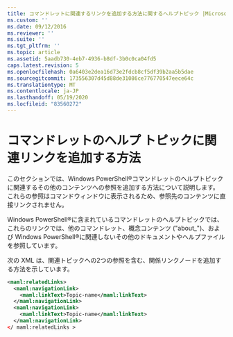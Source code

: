```yaml
---
title: コマンドレットに関連するリンクを追加する方法に関するヘルプトピック |Microsoft Docs
ms.custom: ''
ms.date: 09/12/2016
ms.reviewer: ''
ms.suite: ''
ms.tgt_pltfrm: ''
ms.topic: article
ms.assetid: 5aadb730-4eb7-4936-b8df-3b0c0ca04fd5
caps.latest.revision: 5
ms.openlocfilehash: 0a6403e2dea16d73e2fdcb8cf5df39b2aa5b5dae
ms.sourcegitcommit: 173556307d45d88de31086ce776770547eece64c
ms.translationtype: MT
ms.contentlocale: ja-JP
ms.lasthandoff: 05/19/2020
ms.locfileid: "83560272"
---
```

# <a name="how-to-add-related-links-to-a-cmdlet-help-topic"></a>コマンドレットのヘルプ トピックに関連リンクを追加する方法

このセクションでは、Windows PowerShell®コマンドレットのヘルプトピックに関連するその他のコンテンツへの参照を追加する方法について説明します。 これらの参照はコマンドウィンドウに表示されるため、参照先のコンテンツに直接リンクされません。

Windows PowerShell®に含まれているコマンドレットのヘルプトピックでは、これらのリンクでは、他のコマンドレット、概念コンテンツ ("about_")、および Windows PowerShell®に関連しないその他のドキュメントやヘルプファイルを参照しています。

次の XML は、関連トピックへの2つの参照を含む、関係リンクノードを追加する方法を示しています。

```xml
<maml:relatedLinks>
  <maml:navigationLink>
    <maml:linkText>Topic-name</maml:linkText>
  </maml:navigationLink>
  <maml:navigationLink>
    <maml:linkText>Topic-name</maml:linkText>
  </maml:navigationLink>
</ maml:relatedLinks >
```
